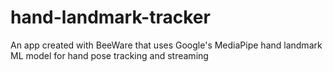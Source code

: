 # hand-landmark-tracker
An app created with BeeWare that uses Google's MediaPipe hand landmark ML model for hand pose tracking and streaming
